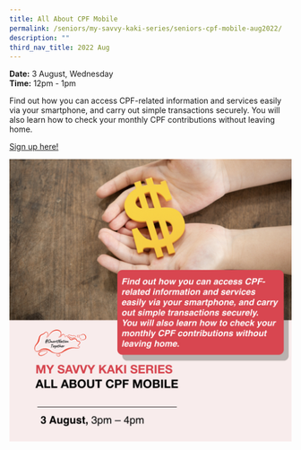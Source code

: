 ```yaml
---
title: All About CPF Mobile
permalink: /seniors/my-savvy-kaki-series/seniors-cpf-mobile-aug2022/
description: ""
third_nav_title: 2022 Aug
---
```


**Date:** 3 August, Wednesday
<br> **Time:** 12pm - 1pm

Find out how you can access CPF-related information and services easily via your smartphone, and carry out simple transactions securely. You will also learn how to check your monthly CPF contributions without leaving home.

[Sign up here!](https://go.gov.sg/seniors-cpfmobile-aug3)

![free webinars on cpf mobile app for seniors](/images/Aug%202022/Seniors_3%20Aug%20(revised).jpeg)